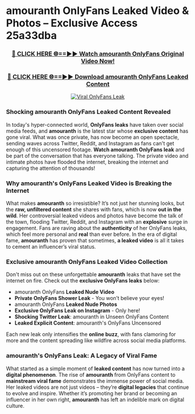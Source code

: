 # amouranth OnlyFans Leaked Video & Photos – Exclusive Access 25a33dba

<div align="center">

### [🔴 CLICK HERE 🌐==►► Watch amouranth OnlyFans Original Video Now!](https://aff.leakpic.com/?utm_medium=9dac6e3e92780789e695eb65dc45befdb20081c8&utm_campaign=Link_for_leakpic_com_25a33dba)

### [🔴 CLICK HERE 🌐==►► Download amouranth OnlyFans Leaked Content](https://aff.leakpic.com/?utm_medium=9dac6e3e92780789e695eb65dc45befdb20081c8&utm_campaign=Link_for_leakpic_com_25a33dba)

[![Viral OnlyFans Leak](https://i.ibb.co.com/xMMVF88/686577567.gif)](https://aff.leakpic.com/?utm_medium=9dac6e3e92780789e695eb65dc45befdb20081c8&utm_campaign=Link_for_leakpic_com_25a33dba)

</div>

### Shocking amouranth OnlyFans Leaked Content Revealed
In today's hyper-connected world, **OnlyFans leaks** have taken over social media feeds, and **amouranth** is the latest star whose **exclusive content** has gone viral. What was once private, has now become an open spectacle, sending waves across Twitter, Reddit, and Instagram as fans can't get enough of this uncensored footage. 
**Watch amouranth OnlyFans leak** and be part of the conversation that has everyone talking. The private video and intimate photos have flooded the internet, breaking the internet and capturing the attention of thousands!

### Why amouranth's OnlyFans Leaked Video is Breaking the Internet
What makes **amouranth** so irresistible? It’s not just her stunning looks, but the **raw, unfiltered content** she shares with fans, which is now **out in the wild**. Her controversial leaked videos and photos have become the talk of the town, flooding Twitter, Reddit, and Instagram with an **explosive** surge in engagement. 
Fans are raving about the **authenticity** of her OnlyFans leaks, which feel more personal and **real** than ever before. In the era of digital fame, **amouranth** has proven that sometimes, **a leaked video** is all it takes to cement an influencer’s viral status.

### Exclusive amouranth OnlyFans Leaked Video Collection
Don't miss out on these unforgettable **amouranth** leaks that have set the internet on fire. Check out the **exclusive OnlyFans leaks** below:

- amouranth OnlyFans **Leaked Nude Video**
- **Private OnlyFans Shower Leak** - You won’t believe your eyes!
- amouranth OnlyFans **Leaked Nude Photos**
- **Exclusive OnlyFans Leak on Instagram** - Only here!
- **Shocking Twitter Leak**: amouranth in Unseen OnlyFans Content
- **Leaked Explicit Content**: amouranth's OnlyFans Uncensored

Each new leak only intensifies the **online buzz**, with fans clamoring for more and the content spreading like wildfire across social media platforms.

### amouranth's OnlyFans Leak: A Legacy of Viral Fame
What started as a simple moment of **leaked content** has now turned into a **digital phenomenon**. The rise of **amouranth** from OnlyFans content to **mainstream viral fame** demonstrates the immense power of social media. 
Her leaked videos are not just videos – they’re **digital legacies** that continue to evolve and inspire. Whether it’s promoting her brand or becoming an influencer in her own right, **amouranth** has left an indelible mark on digital culture.
